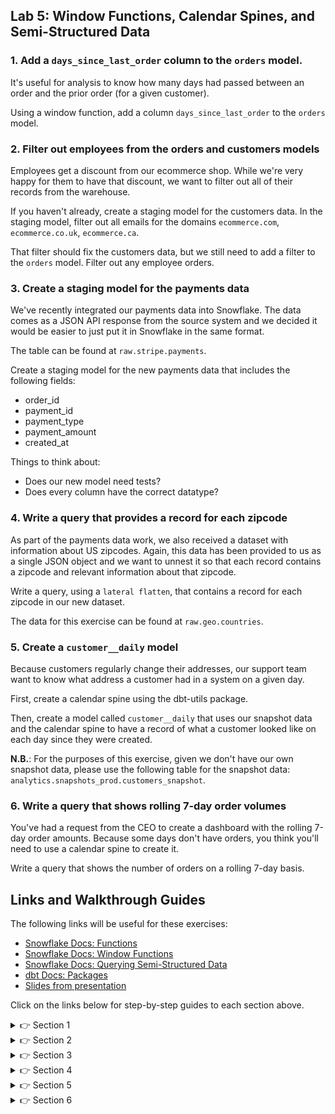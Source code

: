 ## Lab 5: Window Functions, Calendar Spines, and Semi-Structured Data

### 1. Add a `days_since_last_order` column to the `orders` model.

It's useful for analysis to know how many days had passed between an order and the prior order (for a given customer). 

Using a window function, add a column `days_since_last_order` to the `orders` model.

### 2. Filter out employees from the orders and customers models

Employees get a discount from our ecommerce shop. While we're very happy for them to have that discount, we want to filter out all of their records from the warehouse.

If you haven't already, create a staging model for the customers data. In the staging model, filter out all emails for the domains `ecommerce.com`, `ecommerce.co.uk`, `ecommerce.ca`.

That filter should fix the customers data, but we still need to add a filter to the `orders` model. Filter out any employee orders.

### 3. Create a staging model for the payments data

We've recently integrated our payments data into Snowflake. The data comes as a JSON API response from the source system and we decided it would be easier to just put it in Snowflake in the same format.

The table can be found at `raw.stripe.payments`.

Create a staging model for the new payments data that includes the following fields:
* order_id
* payment_id
* payment_type
* payment_amount
* created_at

Things to think about: 
* Does our new model need tests?
* Does every column have the correct datatype?

### 4. Write a query that provides a record for each zipcode

As part of the payments data work, we also received a dataset with information about US zipcodes. Again, this data has been provided to us as a single JSON object and we want to unnest it so that each record contains a zipcode and relevant information about that zipcode.

Write a query, using a `lateral flatten`, that contains a record for each zipcode in our new dataset.

The data for this exercise can be found at `raw.geo.countries`.

### 5. Create a `customer__daily` model

Because customers regularly change their addresses, our support team want to know what address a customer had in a system on a given day.

First, create a calendar spine using the dbt-utils package.

Then, create a model called `customer__daily` that uses our snapshot data and the calendar spine to have a record of what a customer looked like on each day since they were created.

**N.B.**: For the purposes of this exercise, given we don't have our own snapshot data, please use the following table for the snapshot data: `analytics.snapshots_prod.customers_snapshot`.

### 6. Write a query that shows rolling 7-day order volumes

You've had a request from the CEO to create a dashboard with the rolling 7-day order amounts. Because some days don't have orders, you think you'll need to use a calendar spine to create it.

Write a query that shows the number of orders on a rolling 7-day basis.

## Links and Walkthrough Guides

The following links will be useful for these exercises:

* [Snowflake Docs: Functions](https://docs.snowflake.com/en/sql-reference/functions-all.html)
* [Snowflake Docs: Window Functions](https://docs.snowflake.com/en/sql-reference/functions-analytic.html)
* [Snowflake Docs: Querying Semi-Structured Data](https://docs.snowflake.com/en/user-guide/querying-semistructured.html)
* [dbt Docs: Packages](https://docs.getdbt.com/docs/building-a-dbt-project/package-management/)
* [Slides from presentation](https://docs.google.com/presentation/d/1CJCWaFTe0PHJ2K9ltryJdTmZB7k07cYTi4TJisu9LHw/edit?usp=sharing)

Click on the links below for step-by-step guides to each section above.

<details>
  <summary>👉 Section 1</summary>
  
  (1) To calculate `days_since_last_order` we need to add the following SQL (or similar depending on what you've named columns) to our `orders` model. It finds the prior order for a customer and calculates the difference in days between the two `ordered_at` values: 
  ```sql
    datediff('day', lag(ordered_at) over (partition by customer_id order by ordered_at), ordered_at) 
  ```
  (2) Execute `dbt run -m order` to make sure your model runs successfully.
</details>

<details>
  <summary>👉 Section 2</summary>
  
  (1) As discussed in the session, there are a number of different ways we could do this filter. In this instance we'll use an `ilike`. Add the following filter to your customers model:
  ```sql
    where email not ilike '%ecommerce.com'
      and email not ilike '%ecommerce.ca'
      and email not ilike '%ecommerce.co.uk'
  ```
  (2) Add the same filter to your `orders` model. Note that the `email` column isn't likely to already be there so you might need to join it in.
  (3) Execute `dbt run` to make sure your filters work.
</details>

<details>
  <summary>👉 Section 3</summary>
  
  (1) Add a new source for the Stripe data.

  (2) Create a new file `stg_stripe__payments.sql` in our `models/` directory.

  (3) Pull out the necessary columns from the JSON. Write a query around the following column definitions:
  ```sql
    json_data:order_id as order_id,
    json_data:id as payment_id,
    json_data:method as payment_type,
    json_data:amount::int / 100.0 as payment_amount,
    json_data:created_at::timestamp as created_at
  ```

  (4) Execute `dbt run -m stg_stripe__payments` to make sure everything is working correctly. 

</details>

<details>
  <summary>👉 Section 4</summary>

  (1) In a new SQL query, inspect the format of the table by running `select * from raw.geo.countries`.

  (2) Let's 'unnest' the `states` array by adding a `lateral flatten` to the query:
  ```sql
    select 
        country,
        s.value:state as state,
        s.value:zipcodes as zipcodes
    from raw.geo.countries
    left join lateral flatten (input => states) as s
  ```
  We now have a record for each state, which we can see has another array in it called `zipcodes`.

  (3) Let's 'unnest' the `zipcodes` array by adding another `lateral flatten`:
  ```sql
    select 
        country,
        s.value:state as state,
        c.value:zipcode as zipcode,
        c.value:city as city
    from raw.geo.countries
    left join lateral flatten (input => states) as s
    left join lateral flatten (input => s.value:zipcodes) as c
  ```

  (4) It looks like some of our columns aren't coming through as the correct data type. Let's cast them to strings:
  ```sql
    select 
        country,
        s.value:state::varchar as state,
        c.value:zipcode::varchar as zipcode,
        c.value:city::varchar as city
    from raw.geo.countries
    left join lateral flatten (input => states) as s
    left join lateral flatten (input => s.value:zipcodes) as c
  ```
  We should now have a complete query.

</details>

<details>
  <summary>👉 Section 5</summary>
  
  (1) Create a `packages.yml` file in the root directory of your project. Add the following code to it to add the `dbt_utils` package:
  ```yaml
  packages:
    - package: fishtown-analytics/dbt_utils
      version: 0.6.4
  ```   
  Make sure you run `dbt deps` so that this package is imported into your project.
  (2) Create a new model called `calendar.sql`. Add the following code to it to generate a calendar spine:
  ```sql
  {{ dbt_utils.date_spine(
      datepart="day",
      start_date="to_date('01/01/2020', 'mm/dd/yyyy')",
      end_date="current_date"
    )
  }}
  ```
  (3) Create a new model called `customer__daily.sql`. Add the following SQL:
  ```sql
  with calendar as (

      select *
      from {{ ref('calendar') }}

  ), customers as (

      select *
      from analytics.snapshots_prod.customers_snapshot

  ), joined as (

      select 
          calendar.date_day,
          customers.*
      from calendar
      inner join customers
          on calendar.date_day < coalesce(customers._dbt_valid_to, '2099-01-01')
          and calendar.date_day >= customers._dbt_valid_from

  )

  select *
  from joined
  ```
  (4) Execute `dbt run -m +customer__daily` to make sure your models run successfully.
</details>

<details>
  <summary>👉 Section 6</summary>
  
  (1) Write a SQL query that joins our `orders` and `calendar` models. The join should work in a such a way that the prior 7 days of orders get joined to a given `date_day` in the `calendar` model. That way, you can then aggregate this joined query, grouping by the `date_day` column, in order to count how many orders there were on a rolling 7 day basis.
</details>


